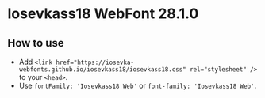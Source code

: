 # Iosevkass18 WebFont 28.1.0

## How to use

- Add `<link href="https://iosevka-webfonts.github.io/iosevkass18/iosevkass18.css" rel="stylesheet" />` to your `<head>`.
- Use `fontFamily: 'Iosevkass18 Web'` or `font-family: 'Iosevkass18 Web'`.
